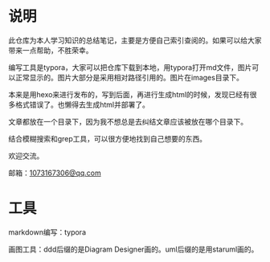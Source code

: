 # 说明

此仓库为本人学习知识的总结笔记，主要是方便自己索引查阅的。如果可以给大家带来一点帮助，不胜荣幸。

编写工具是typora，大家可以把仓库下载到本地，用typora打开md文件，图片可以正常显示的。图片大部分是采用相对路径引用的。图片在images目录下。

本来是用hexo来进行发布的，写到后面，再进行生成html的时候，发现已经有很多格式错误了。也懒得去生成html并部署了。

文章都放在一个目录下，因为我不想总是去纠结文章应该被放在哪个目录下。

结合模糊搜索和grep工具，可以很方便地找到自己想要的东西。

欢迎交流。

邮箱：1073167306@qq.com



# 工具

markdown编写：typora

画图工具：ddd后缀的是Diagram Designer画的。uml后缀的是用staruml画的。

